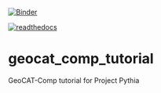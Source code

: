 [![Binder](https://mybinder.org/badge_logo.svg)](https://mybinder.org/v2/gh/pilotchute/geocat_comp_tutorial/HEAD)

[![readthedocs](https://img.shields.io/readthedocs/geocat-comp/latest.svg)](https://geocat-comp.readthedocs.io/en/latest/index.html)

# geocat_comp_tutorial
GeoCAT-Comp tutorial for Project  Pythia
